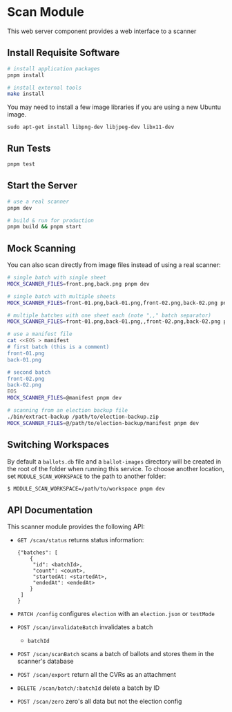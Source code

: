 # Scan Module

This web server component provides a web interface to a scanner

## Install Requisite Software

```sh
# install application packages
pnpm install

# install external tools
make install
```

You may need to install a few image libraries if you are using a new Ubuntu
image.

```
sudo apt-get install libpng-dev libjpeg-dev libx11-dev
```

## Run Tests

```sh
pnpm test
```

## Start the Server

```sh
# use a real scanner
pnpm dev

# build & run for production
pnpm build && pnpm start
```

## Mock Scanning

You can also scan directly from image files instead of using a real scanner:

```sh
# single batch with single sheet
MOCK_SCANNER_FILES=front.png,back.png pnpm dev

# single batch with multiple sheets
MOCK_SCANNER_FILES=front-01.png,back-01.png,front-02.png,back-02.png pnpm dev

# multiple batches with one sheet each (note ",," batch separator)
MOCK_SCANNER_FILES=front-01.png,back-01.png,,front-02.png,back-02.png pnpm dev

# use a manifest file
cat <<EOS > manifest
# first batch (this is a comment)
front-01.png
back-01.png

# second batch
front-02.png
back-02.png
EOS
MOCK_SCANNER_FILES=@manifest pnpm dev

# scanning from an election backup file
./bin/extract-backup /path/to/election-backup.zip
MOCK_SCANNER_FILES=@/path/to/election-backup/manifest pnpm dev
```

## Switching Workspaces

By default a `ballots.db` file and a `ballot-images` directory will be created
in the root of the folder when running this service. To choose another location,
set `MODULE_SCAN_WORKSPACE` to the path to another folder:

```sh
$ MODULE_SCAN_WORKSPACE=/path/to/workspace pnpm dev
```

## API Documentation

This scanner module provides the following API:

- `GET /scan/status` returns status information:

  ```
  {"batches": [
      {
       "id": <batchId>,
       "count": <count>,
       "startedAt: <startedAt>,
       "endedAt": <endedAt>
      }
   ]
  }
  ```

- `PATCH /config` configures `election` with an `election.json` or `testMode`

- `POST /scan/invalidateBatch` invalidates a batch

  - `batchId`

- `POST /scan/scanBatch` scans a batch of ballots and stores them in the
  scanner's database

- `POST /scan/export` return all the CVRs as an attachment

- `DELETE /scan/batch/:batchId` delete a batch by ID

- `POST /scan/zero` zero's all data but not the election config
